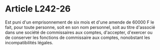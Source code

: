 # Article L242-26

Est puni d'un emprisonnement de six mois et d'une amende de 60000 F le fait, pour toute personne, soit en son nom personnel, soit au titre d'associé dans une société de commissaires aux comptes, d'accepter, d'exercer ou de conserver les fonctions de commissaire aux comptes, nonobstant les incompatibilités légales.
